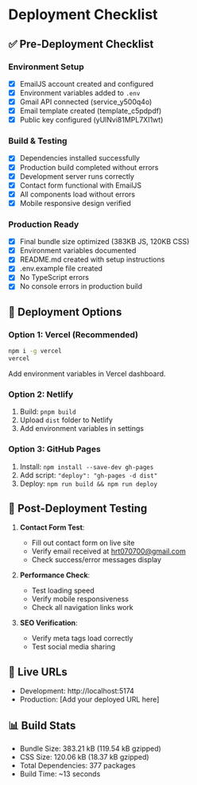 # Deployment Checklist

## ✅ Pre-Deployment Checklist

### Environment Setup
- [x] EmailJS account created and configured
- [x] Environment variables added to `.env`
- [x] Gmail API connected (service_y500q4o)
- [x] Email template created (template_c5pdpdf)
- [x] Public key configured (yUlNvi81MPL7XI1wt)

### Build & Testing
- [x] Dependencies installed successfully
- [x] Production build completed without errors
- [x] Development server runs correctly
- [x] Contact form functional with EmailJS
- [x] All components load without errors
- [x] Mobile responsive design verified

### Production Ready
- [x] Final bundle size optimized (383KB JS, 120KB CSS)
- [x] Environment variables documented
- [x] README.md created with setup instructions
- [x] .env.example file created
- [x] No TypeScript errors
- [x] No console errors in production build

## 🚀 Deployment Options

### Option 1: Vercel (Recommended)
```bash
npm i -g vercel
vercel
```
Add environment variables in Vercel dashboard.

### Option 2: Netlify
1. Build: `pnpm build`
2. Upload `dist` folder to Netlify
3. Add environment variables in settings

### Option 3: GitHub Pages
1. Install: `npm install --save-dev gh-pages`
2. Add script: `"deploy": "gh-pages -d dist"`
3. Deploy: `npm run build && npm run deploy`

## 📧 Post-Deployment Testing

1. **Contact Form Test**:
   - Fill out contact form on live site
   - Verify email received at hrt070700@gmail.com
   - Check success/error messages display

2. **Performance Check**:
   - Test loading speed
   - Verify mobile responsiveness
   - Check all navigation links work

3. **SEO Verification**:
   - Verify meta tags load correctly
   - Test social media sharing

## 🔗 Live URLs
- Development: http://localhost:5174
- Production: [Add your deployed URL here]

## 📊 Build Stats
- Bundle Size: 383.21 kB (119.54 kB gzipped)
- CSS Size: 120.06 kB (18.37 kB gzipped)
- Total Dependencies: 377 packages
- Build Time: ~13 seconds

